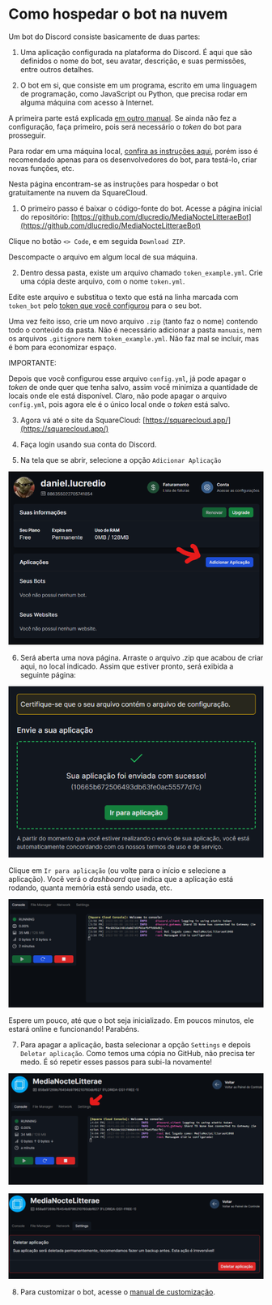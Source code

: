 # Como hospedar o bot na nuvem

Um bot do Discord consiste basicamente de duas partes:

1. Uma aplicação configurada na plataforma do Discord. É aqui que são definidos o nome do bot, seu avatar, descrição, e suas permissões, entre outros detalhes.

2. O bot em si, que consiste em um programa, escrito em uma linguagem de programação, como JavaScript ou Python, que precisa rodar em alguma máquina com acesso à Internet.

A primeira parte está explicada [em outro manual](./configuracaoBotDiscord.mdconfigur). Se ainda não fez a configuração, faça primeiro, pois será necessário o _token_ do bot para prosseguir.

Para rodar em uma máquina local, [confira as instruções aqui](./rodandoLocalmente.md), porém isso é recomendado apenas para os desenvolvedores do bot, para testá-lo, criar novas funções, etc.

Nesta página encontram-se as instruções para hospedar o bot gratuitamente na nuvem da SquareCloud.

1. O primeiro passo é baixar o código-fonte do bot. Acesse a página inicial do repositório: [https://github.com/dlucredio/MediaNocteLitteraeBot](https://github.com/dlucredio/MediaNocteLitteraeBot)

Clique no botão `<> Code`, e em seguida `Download ZIP`.

Descompacte o arquivo em algum local de sua máquina.

2. Dentro dessa pasta, existe um arquivo chamado `token_example.yml`. Crie uma cópia deste arquivo, com o nome `token.yml`.

Edite este arquivo e substitua o texto que está na linha marcada com `token_bot` pelo [token que você configurou](./configuracaoBotDiscord.md) para o seu bot.

Uma vez feito isso, crie um novo arquivo `.zip` (tanto faz o nome) contendo todo o conteúdo da pasta. Não é necessário adicionar a pasta `manuais`, nem os arquivos `.gitignore` nem `token_example.yml`. Não faz mal se incluir, mas é bom para economizar espaço.

IMPORTANTE:

Depois que você configurou esse arquivo `config.yml`, já pode apagar o _token_ de onde quer que tenha salvo, assim você minimiza a quantidade de locais onde ele está disponível. Claro, não pode apagar o arquivo `config.yml`, pois agora ele é o único local onde o _token_ está salvo.

3. Agora vá até o site da SquareCloud: [https://squarecloud.app/](https://squarecloud.app/)

4. Faça login usando sua conta do Discord.

5. Na tela que se abrir, selecione a opção `Adicionar Aplicação`

![newSquareCloudApp](./imagens/newSquareCloudApp.png "Nova aplicação no SquareCloud")

6. Será aberta uma nova página. Arraste o arquivo .zip que acabou de criar aqui, no local indicado. Assim que estiver pronto, será exibida a seguinte página:

![newApplicationCompleted](./imagens/newApplicationCompleted.png "Nova aplicação no SquareCloud completa")

Clique em `Ir para aplicação` (ou volte para o início e selecione a aplicação). Você verá o _dashboard_ que indica que a aplicação está rodando, quanta memória está sendo usada, etc.

![dashboard](./imagens/dashboard.png "Nova aplicação no dashboard")

Espere um pouco, até que o bot seja inicializado. Em poucos minutos, ele estará online e funcionando! Parabéns.

7. Para apagar a aplicação, basta selecionar a opção `Settings` e depois `Deletar aplicação`. Como temos uma cópia no GitHub, não precisa ter medo. É só repetir esses passos para subi-la novamente!

![deleteApplication1](./imagens/deleteApplication1.png "Primeiro passo para apagar a aplicação")

![deleteApplication2](./imagens/deleteApplication2.png "Segundo passo para apagar a aplicação")

8. Para customizar o bot, acesse o [manual de customização](./customizandoBot.md).